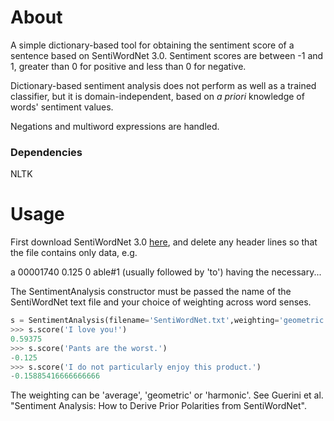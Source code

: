 # About

A simple dictionary-based tool for obtaining the sentiment score of a sentence based on SentiWordNet 3.0. Sentiment scores are between -1 and 1, greater than 0 for positive and less than 0 for negative.

Dictionary-based sentiment analysis does not perform as well as a trained classifier, but it is domain-independent, based on *a priori* knowledge of words' sentiment values.

Negations and multiword expressions are handled.

### Dependencies

NLTK

# Usage

First download SentiWordNet 3.0 [here](http://sentiwordnet.isti.cnr.it/), and delete any header lines so that the file contains only data, e.g.

a	00001740	0.125	0	able#1	(usually followed by 'to') having the necessary...

The SentimentAnalysis constructor must be passed the name of the SentiWordNet text file and your choice of weighting across word senses.

```python
s = SentimentAnalysis(filename='SentiWordNet.txt',weighting='geometric')
>>> s.score('I love you!')
0.59375
>>> s.score('Pants are the worst.')
-0.125
>>> s.score('I do not particularly enjoy this product.')
-0.15885416666666666
```

The weighting can be 'average', 'geometric' or 'harmonic'. See Guerini et al. "Sentiment Analysis: How to Derive Prior Polarities from SentiWordNet".